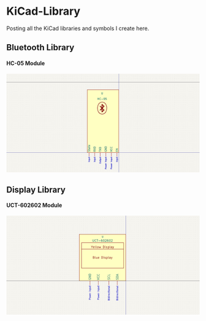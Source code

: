 # KiCad-Library
Posting all the KiCad libraries and symbols I create here.

<h2>Bluetooth Library</h2>
<h4>HC-05 Module</h4>
<img src="HC-05.png">

<h2>Display Library</h2>
<h4>UCT-602602 Module</h4>
<img src="UCT-602602.png">

